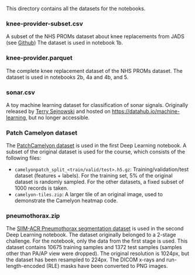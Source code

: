 This directory contains all the datasets for the notebooks. 

### knee-provider-subset.csv

A subset of the NHS PROMs dataset about knee replacements from JADS (see [Github](https://github.com/dkapitan/nhs-proms/tree/master))
The dataset is used in notebook 1b. 

### knee-provider.parquet

The complete knee replacement dataset of the NHS PROMs dataset. 
The dataset is used in notebooks 2b, 4a and 4b, and 5. 

### sonar.csv

A toy machine learning dataset for classification of sonar signals. Originally released by [Terry Sejnowski](https://www.sciencedirect.com/science/article/abs/pii/0893608088900238) and 
hosted on https://datahub.io/machine-learning, but no longer accessible. 

### Patch Camelyon dataset

The [PatchCamelyon dataset](https://patchcamelyon.grand-challenge.org/) is used in the first Deep Learning notebook.
A subset of the original dataset is used for the course, which consists of the following files:
- `camelyonpatch_split_<train/valid/test>.h5.gz`: Training/validation/test dataset (features + labels). For the training set, 5% of the original dataset is randomly sampled. For the other datasets, a fixed subset of 1000 records is taken.
- `camelyon-tiles.zip`: A larger tile of an original image, used to demonstrate the Camelyon heatmap code.

### pneumothorax.zip

The [SIIM-ACR Pneumothorax segmentation dataset](https://www.kaggle.com/c/siim-acr-pneumothorax-segmentation/data) is used in the second Deep Learning notebook. 
The dataset originally belonged to a 2-stage challenge. For the notebook, only the data from the first stage is used.
This dataset contains 10675 training samples and 1372 test samples (samples other than PA/AP view were dropped). 
The original resolution is 1024px, but the dataset has been resampled to 224px. 
The DICOM x-rays and run-length-encoded (RLE) masks have been converted to PNG images.
